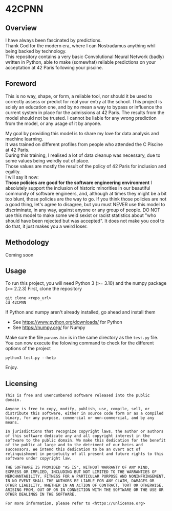 # 42CPNN



## Overview

I have always been fascinated by predictions.  
Thank God for the modern era, where I can Nostradamus anything whil being backed by technology.  
This repository contains a very basic Convolutional Neural Network (badly) written in Python, able to make (somewhat) reliable predictions on your acceptation at 42 Paris following your piscine.

## Foreword

This is no way, shape, or form, a reliable tool, nor should it be used to correctly assess or predict for real your entry at the school.
This project is solely an education one, and by no mean a way to bypass or influence the current system in place for the admissions at 42 Paris.
The results from the model should not be trusted. I cannot be liable for any wrong prediction from the model, or any usage of it by anyone. 

My goal by providing this model is to share my love for data analysis and machine learning.  
It was trained on different profiles from people who attended the C Piscine at 42 Paris.  
During this training, I realised a lot of data cleanup was necessary, due to some values being weirdly out of place.  
Those values are mostly the result of the policy of 42 Paris for inclusion and egality.  
I will say it now:  
**Those policies are good for the software engineering environment**
I absolutely support the inclusion of historic minorities in our beautiful community of software engineers, and, although at times they might be a bit too blunt, those policies are the way to go.
If you think those policies are not a good thing, let's agree to disagree, but you must NEVER use this model to discriminate, in any way, against anyone or any group of people. DO NOT use this model to make some weid sexist or racist statistics about "who should have been rejected but was accepted". It does not make you cool to do that, it just makes you a weird loser.


## Methodology

Coming soon

## Usage

To run this project, you will need Python 3 (>= 3.10) and the numpy package (>= 2.2.3)
First, clone the repository
```
git clone <repo_url>
cd 42CPNN
```

If Python and numpy aren't already installed, go ahead and install them 
 - See https://www.python.org/downloads/ for Python
 - See https://numpy.org/ for Numpy

Make sure the file `params.bin` is in the same directory as the `test.py` file.  
You can now execute the folowing command to check for the different options of the project
```
python3 test.py --help
```

Enjoy.

## Licensing

```
This is free and unencumbered software released into the public domain.

Anyone is free to copy, modify, publish, use, compile, sell, or
distribute this software, either in source code form or as a compiled
binary, for any purpose, commercial or non-commercial, and by any
means.

In jurisdictions that recognize copyright laws, the author or authors
of this software dedicate any and all copyright interest in the
software to the public domain. We make this dedication for the benefit
of the public at large and to the detriment of our heirs and
successors. We intend this dedication to be an overt act of
relinquishment in perpetuity of all present and future rights to this
software under copyright law.

THE SOFTWARE IS PROVIDED "AS IS", WITHOUT WARRANTY OF ANY KIND,
EXPRESS OR IMPLIED, INCLUDING BUT NOT LIMITED TO THE WARRANTIES OF
MERCHANTABILITY, FITNESS FOR A PARTICULAR PURPOSE AND NONINFRINGEMENT.
IN NO EVENT SHALL THE AUTHORS BE LIABLE FOR ANY CLAIM, DAMAGES OR
OTHER LIABILITY, WHETHER IN AN ACTION OF CONTRACT, TORT OR OTHERWISE,
ARISING FROM, OUT OF OR IN CONNECTION WITH THE SOFTWARE OR THE USE OR
OTHER DEALINGS IN THE SOFTWARE.

For more information, please refer to <https://unlicense.org>
```
